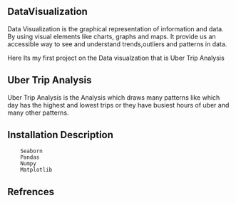 ## DataVisualization

Data Visualization is the graphical representation of information and data. By using visual elements like charts, graphs and maps. It provide us an accessible way to see and understand trends,outliers and patterns in data.

Here Its my first project on the Data visualzation that is Uber Trip Analysis 

## Uber Trip Analysis ##
Uber Trip Analysis is the Analysis which draws many patterns like which day has the highest and lowest trips or they have busiest hours of uber and many other patterns.

## Installation Description ##
        Seaborn
        Pandas
        Numpy
        Matplotlib

## Refrences
[id]: (https://thecleverprogrammer.com/2021/04/21/uber-trips-analysis-using-python/)
